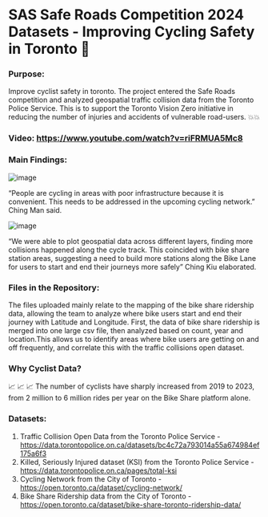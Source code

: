 # SAS Safe Roads Competition 2024 Datasets - Improving Cycling Safety in Toronto 🚴 
### Purpose: 
Improve cyclist safety in toronto. The project entered the Safe Roads competition and analyzed geospatial traffic collision data from the Toronto Police Service. This is to support the Toronto Vision Zero initiative in reducing the number of injuries and accidents of vulnerable road-users. 💥💥
### Video: https://www.youtube.com/watch?v=riFRMUA5Mc8

### Main Findings:

![image](https://github.com/keithchhh/Safe-Roads-2024/assets/145700071/b68816b1-57e8-48ce-aec4-adab8e07b3e0)

 “People are cycling in areas with poor infrastructure because it is convenient. This needs to be addressed in the upcoming cycling network.” Ching Man said.

 ![image](https://github.com/keithchhh/Safe-Roads-2024/assets/145700071/25693ccd-80bc-4f13-bfbe-49a720741479)

 “We were able to plot geospatial data across different layers, finding more collisions happened along the cycle track. This coincided with bike share station areas, suggesting a need to build more stations along the Bike Lane for users to start and end their journeys more safely” Ching Kiu elaborated.


### Files in the Repository:
The files uploaded mainly relate to the mapping of the bike share ridership data, allowing the team to analyze where bike users start and end their journey with Latitude and Longitude. First, the data of bike share ridership is merged into one large csv file, then analyzed based on count, year and location.This allows us to identify areas where bike users are getting on and off frequently, and correlate this with the traffic collisions open dataset.

### Why Cyclist Data?
📈 📈 📈  The number of cyclists have sharply increased from 2019 to 2023, from 2 million to 6 million rides per year on the Bike Share platform alone.

### Datasets:
1. Traffic Collision Open Data from the Toronto Police Service - https://data.torontopolice.on.ca/datasets/bc4c72a793014a55a674984ef175a6f3
2. Killed, Seriously Injured dataset (KSI) from the Toronto Police Service - https://data.torontopolice.on.ca/pages/total-ksi
3. Cycling Network from the City of Toronto - https://open.toronto.ca/dataset/cycling-network/
4. Bike Share Ridership data from the City of Toronto - https://open.toronto.ca/dataset/bike-share-toronto-ridership-data/
